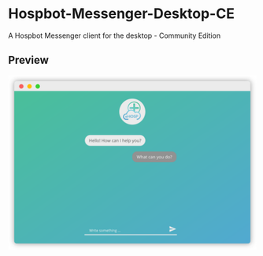 Hospbot-Messenger-Desktop-CE
=============================


A Hospbot Messenger client for the desktop - Community Edition

## Preview


<p align="center"> 
  <img src="preview.png" align="center"/> 
</p>
